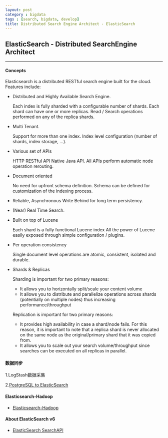 ```yaml
---
layout: post
category : bigdata
tags : [search, bigdata, develop]
title: Distributed Search Engine Architect - ElasticSearch 
---
```


## ElasticSearch - Distributed SearchEngine Architect
-------------------------------------------------------------


#### Concepts


Elasticsearch is a distributed RESTful search engine built for the cloud. Features include:

- Distributed and Highly Available Search Engine.

	Each index is fully sharded with a configurable number of shards.
	Each shard can have one or more replicas.
	Read / Search operations performed on any of the replica shards.
- Multi Tenant.

	Support for more than one index.
	Index level configuration (number of shards, index storage, …).
- Various set of APIs

	HTTP RESTful API
	Native Java API.
	All APIs perform automatic node operation rerouting.
- Document oriented

	No need for upfront schema definition.
	Schema can be defined for customization of the indexing process.
- Reliable, Asynchronous Write Behind for long term persistency.
- (Near) Real Time Search.
- Built on top of Lucene

	Each shard is a fully functional Lucene index
	All the power of Lucene easily exposed through simple configuration / plugins.
- Per operation consistency

	Single document level operations are atomic, consistent, isolated and durable.
- Shards & Replicas

	Sharding is important for two primary reasons:
	- It allows you to horizontally split/scale your content volume
	- It allows you to distribute and parallelize operations across shards (potentially on multiple nodes) thus increasing performance/throughput

	Replication is important for two primary reasons:
	- It provides high availability in case a shard/node fails. For this reason, it is important to note that a replica shard is never allocated on the same node as the original/primary shard that it was copied from.
	- It allows you to scale out your search volume/throughput since searches can be executed on all replicas in parallel.

#### 数据同步

1.LogStash数据采集

2.[PostgreSQL to ElasticSearch](https://gocardless.com/blog/syncing-postgres-to-elasticsearch-lessons-learned/)

#### Elasticsearch-Hadoop

- [Elasticsearch-Hadoop](https://www.elastic.co/cn/products/hadoop)

#### About ElasticSearch v6

- [ElasticSearch SearchAPI](https://www.elastic.co/guide/en/elasticsearch/reference/current/search.html)



